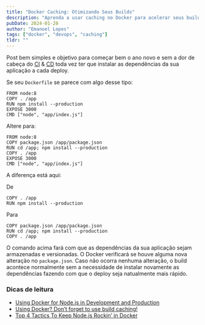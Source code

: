 ```yaml
---
title: "Docker Caching: Otimizando Seus Builds"
description: "Aprenda a usar caching no Docker para acelerar seus builds em até 70%"
pubDate: 2024-01-20
author: "Emanoel Lopes"
tags: ["docker", "devops", "caching"]
tldr: ""
---
```


Post bem simples e objetivo para começar bem o ano novo e sem a dor de cabeça do [CI](https://en.wikipedia.org/wiki/Continuous_integration) & [CD](https://pt.wikipedia.org/wiki/Entrega_cont%C3%ADnua) toda vez ter que instalar as dependências da sua aplicação a cada deploy.

Se seu `Dockerfile` se parece com algo desse tipo:

```docker
FROM node:8
COPY . /app
RUN npm install --production
EXPOSE 3000
CMD ["node", "app/index.js"]
```
Altere para:

```docker
FROM node:8
COPY package.json /app/package.json
RUN cd /app; npm install --production
COPY . /app
EXPOSE 3000
CMD ["node", "app/index.js"]
```

A diferença está aqui:

De

```docker
COPY . /app
RUN npm install --production
```
Para

```docker
COPY package.json /app/package.json
RUN cd /app; npm install --production
COPY . /app
```
O comando acima fará com que as dependências da sua aplicação sejam armazenadas e versionadas. O Docker verificará se houve alguma nova alteração no `package.json`. Caso não ocorra nenhuma alteração, o build acontece normalmente sem a necessidade de instalar novamente as dependências fazendo com que o deploy seja natualmente mais rápido.

### Dicas de leitura
- [Using Docker for Node.js in Development and Production ](https://dev.to/alex_barashkov/using-docker-for-nodejs-in-development-and-production-3cgp)
- [Using Docker? Don’t forget to use build caching!](https://medium.com/@aidobreen/using-docker-dont-forget-to-use-build-caching-6e2b4f43771e)
- [Top 4 Tactics To Keep Node.js Rockin’ in Docker](https://www.docker.com/blog/keep-nodejs-rockin-in-docker/)